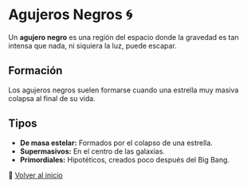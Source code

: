# Agujeros Negros 🌀

Un **agujero negro** es una región del espacio donde la gravedad es tan intensa que nada, ni siquiera la luz, puede escapar.

## Formación
Los agujeros negros suelen formarse cuando una estrella muy masiva colapsa al final de su vida.

## Tipos
- **De masa estelar:** Formados por el colapso de una estrella.
- **Supermasivos:** En el centro de las galaxias.
- **Primordiales:** Hipotéticos, creados poco después del Big Bang.

🔗 [Volver al inicio](./index.md)



